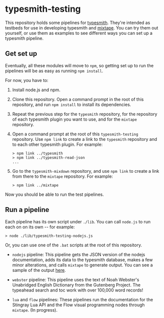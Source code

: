 # typesmith-testing

This repository holds some pipelines for [typesmith](http://www.github.com/bbor/typesmith). They're intended as testbeds for use in developing typesmith and [mixtape](http://www.github.com/bbor/mixtape).
You can try them out yourself, or use them as examples to see different ways you can set up a typesmith pipeline.

## Get set up

Eventually, all these modules will move to `npm`, so getting set up to run the pipelines will be as easy as running `npm install`.

For now, you have to:

1.  Install node.js and npm.

1.  Clone this repository. Open a command prompt in the root of this repository, and run `npm install` to install its dependencies.

1.  Repeat the previous step for the `typesmith` repository, for the repository of each typesmith plugin you want to use, and for the `mixtape` repository.

1.  Open a command prompt at the root of this `typesmith-testing` repository. Use `npm link` to create a link to the `typesmith` repository and to each other typesmith plugin. For example:

    ```
    > npm link ../typesmith
    > npm link ../typesmith-read-json
    ...
    ```

1.  Go to the `typesmith-mixdown` repository, and use `npm link` to create a link from there to the `mixtape` repository. For example:

    ```
    > npm link ../mixtape
    ```

Now you should be able to run the test pipelines.

## Run a pipeline

Each pipeline has its own script under `./lib`. You can call `node.js` to run each on on its own -- for example:

```
> node ./lib/typesmith-testing-nodejs.js
```

Or, you can use one of the `.bat` scripts at the root of this repository.

-   `nodejs` pipeline: This pipeline gets the JSON version of the nodejs documentation, adds its data to the typesmith database, makes a few minor alterations, and calls `mixtape` to generate output. You can see a sample of the output [here](http://bbor.github.io/mixtape/demo-nodejs/misc_About_this_Documentation.html).

-	`webster` pipeline: This pipeline uses the text of Noah Webster's Unabridged English Dictionary from the Gutenberg Project. The typeahead search and toc work with over 100,000 word records!

-   `lua` and `flow` pipelines: These pipelines run the documentation for the Stingray Lua API and the Flow visual programming nodes through `mixtape`. (In progress).

